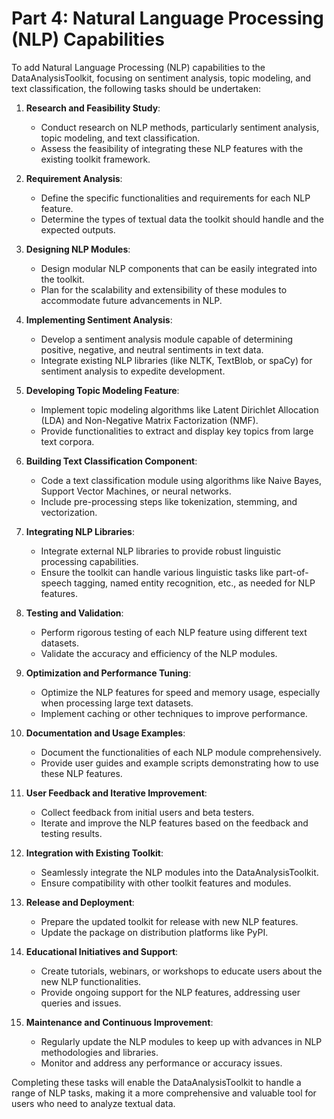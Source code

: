 # Part 4: Natural Language Processing (NLP) Capabilities

To add Natural Language Processing (NLP) capabilities to the DataAnalysisToolkit, focusing on sentiment analysis, topic modeling, and text classification, the following tasks should be undertaken:

1. **Research and Feasibility Study**:
   - Conduct research on NLP methods, particularly sentiment analysis, topic modeling, and text classification.
   - Assess the feasibility of integrating these NLP features with the existing toolkit framework.

2. **Requirement Analysis**:
   - Define the specific functionalities and requirements for each NLP feature.
   - Determine the types of textual data the toolkit should handle and the expected outputs.

3. **Designing NLP Modules**:
   - Design modular NLP components that can be easily integrated into the toolkit.
   - Plan for the scalability and extensibility of these modules to accommodate future advancements in NLP.

4. **Implementing Sentiment Analysis**:
   - Develop a sentiment analysis module capable of determining positive, negative, and neutral sentiments in text data.
   - Integrate existing NLP libraries (like NLTK, TextBlob, or spaCy) for sentiment analysis to expedite development.

5. **Developing Topic Modeling Feature**:
   - Implement topic modeling algorithms like Latent Dirichlet Allocation (LDA) and Non-Negative Matrix Factorization (NMF).
   - Provide functionalities to extract and display key topics from large text corpora.

6. **Building Text Classification Component**:
   - Code a text classification module using algorithms like Naive Bayes, Support Vector Machines, or neural networks.
   - Include pre-processing steps like tokenization, stemming, and vectorization.

7. **Integrating NLP Libraries**:
   - Integrate external NLP libraries to provide robust linguistic processing capabilities.
   - Ensure the toolkit can handle various linguistic tasks like part-of-speech tagging, named entity recognition, etc., as needed for NLP features.

8. **Testing and Validation**:
   - Perform rigorous testing of each NLP feature using different text datasets.
   - Validate the accuracy and efficiency of the NLP modules.

9. **Optimization and Performance Tuning**:
   - Optimize the NLP features for speed and memory usage, especially when processing large text datasets.
   - Implement caching or other techniques to improve performance.

10. **Documentation and Usage Examples**:
    - Document the functionalities of each NLP module comprehensively.
    - Provide user guides and example scripts demonstrating how to use these NLP features.

11. **User Feedback and Iterative Improvement**:
    - Collect feedback from initial users and beta testers.
    - Iterate and improve the NLP features based on the feedback and testing results.

12. **Integration with Existing Toolkit**:
    - Seamlessly integrate the NLP modules into the DataAnalysisToolkit.
    - Ensure compatibility with other toolkit features and modules.

13. **Release and Deployment**:
    - Prepare the updated toolkit for release with new NLP features.
    - Update the package on distribution platforms like PyPI.

14. **Educational Initiatives and Support**:
    - Create tutorials, webinars, or workshops to educate users about the new NLP functionalities.
    - Provide ongoing support for the NLP features, addressing user queries and issues.

15. **Maintenance and Continuous Improvement**:
    - Regularly update the NLP modules to keep up with advances in NLP methodologies and libraries.
    - Monitor and address any performance or accuracy issues.

Completing these tasks will enable the DataAnalysisToolkit to handle a range of NLP tasks, making it a more comprehensive and valuable tool for users who need to analyze textual data.
